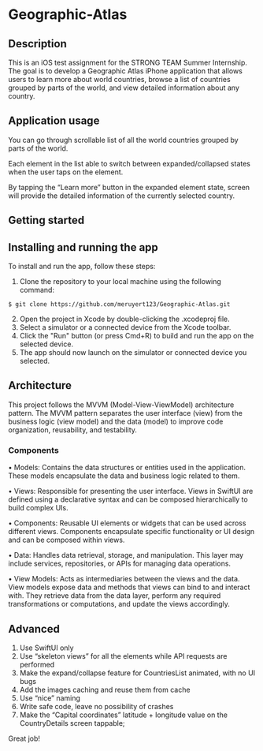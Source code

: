 # Geographic-Atlas

## Description
This is an iOS test assignment for the STRONG TEAM Summer Internship. The goal is to develop a Geographic Atlas iPhone application that allows users to learn more about world countries, browse a list of countries grouped by parts of the world, and view detailed information about any country.

## Application usage
You can go through scrollable list of all the world countries grouped by parts of the world.

Each element in the list able to switch between expanded/collapsed states when the user taps on the element.

By tapping the “Learn more” button in the expanded element state, screen will provide the detailed information of the currently selected country. 

## Getting started
## Installing and running the app
To install and run the app, follow these steps:
1. Clone the repository to your local machine using the following command:
```
$ git clone https://github.com/meruyert123/Geographic-Atlas.git
```
2. Open the project in Xcode by double-clicking the .xcodeproj file.
3. Select a simulator or a connected device from the Xcode toolbar.
4. Click the "Run" button (or press Cmd+R) to build and run the app on the selected device.
5. The app should now launch on the simulator or connected device you selected.

## Architecture
This project follows the MVVM (Model-View-ViewModel) architecture pattern. The MVVM pattern separates the user interface (view) from the business logic (view model) and the data (model) to improve code organization, reusability, and testability.
### Components
• Models: Contains the data structures or entities used in the application. These models encapsulate the data and business logic related to them.

• Views: Responsible for presenting the user interface. Views in SwiftUI are defined using a declarative syntax and can be composed hierarchically to build complex UIs.

• Components: Reusable UI elements or widgets that can be used across different views. Components encapsulate specific functionality or UI design and can be composed within views.

• Data: Handles data retrieval, storage, and manipulation. This layer may include services, repositories, or APIs for managing data operations.

• View Models: Acts as intermediaries between the views and the data. View models expose data and methods that views can bind to and interact with. They retrieve data from the data layer, perform any required transformations or computations, and update the views accordingly.


## Advanced
1. Use SwiftUI only
2. Use “skeleton views” for all the elements while API requests are performed
3. Make the expand/collapse feature for CountriesList animated, with no UI bugs
4. Add the images caching and reuse them from cache
5. Use “nice” naming
6. Write safe code, leave no possibility of crashes
7. Make the “Capital coordinates” latitude + longitude value on the CountryDetails screen tappable;




Great job! 

